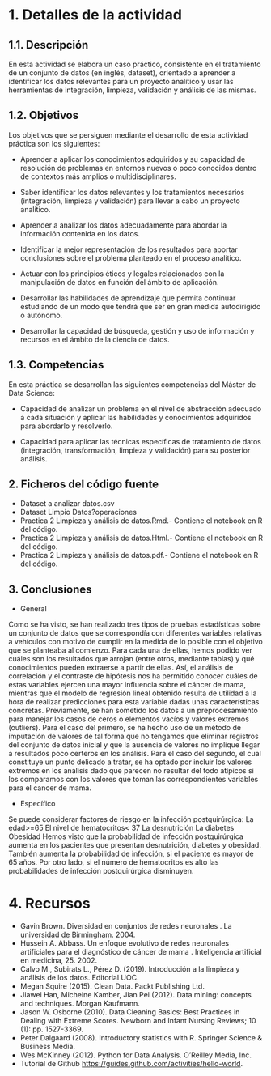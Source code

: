 # 1. Detalles de la actividad 

## 1.1. Descripción 

En esta actividad se elabora un caso práctico, consistente en el tratamiento de un conjunto de datos (en inglés, dataset), orientado a aprender a identificar los datos relevantes para un proyecto analítico y usar las herramientas de integración, limpieza, validación y análisis de las mismas.

## 1.2. Objetivos 

Los objetivos que se persiguen mediante el desarrollo de esta actividad práctica son los
siguientes:
- Aprender a aplicar los conocimientos adquiridos y su capacidad de resolución de problemas en entornos nuevos o poco conocidos dentro de contextos más amplios o
multidisciplinares.

- Saber identificar los datos relevantes y los tratamientos necesarios (integración, limpieza y validación) para llevar a cabo un proyecto analítico.

- Aprender a analizar los datos adecuadamente para abordar la información contenida en los datos.

- Identificar la mejor representación de los resultados para aportar conclusiones sobre el problema planteado en el proceso analítico.

- Actuar con los principios éticos y legales relacionados con la manipulación de datos en
función del ámbito de aplicación.

- Desarrollar las habilidades de aprendizaje que permita continuar estudiando de un
modo que tendrá que ser en gran medida autodirigido o autónomo.

- Desarrollar la capacidad de búsqueda, gestión y uso de información y recursos en el
ámbito de la ciencia de datos.

## 1.3. Competencias

En esta práctica se desarrollan las siguientes competencias del Máster de Data Science:

- Capacidad de analizar un problema en el nivel de abstracción adecuado a cada situación y aplicar las habilidades y conocimientos adquiridos para abordarlo y resolverlo.

- Capacidad para aplicar las técnicas específicas de tratamiento de datos (integración, transformación, limpieza y validación) para su posterior análisis.
## 2.  Ficheros del código fuente

- Dataset a analizar datos.csv
- Dataset Limpio Datos?operaciones
- Practica 2 Limpieza y análisis de datos.Rmd.- Contiene el notebook en R del código.
- Practica 2 Limpieza y análisis de datos.Html.- Contiene el notebook en R del código.
- Practica 2 Limpieza y análisis de datos.pdf.- Contiene el notebook en R del código.

## 3. Conclusiones

- General 

Como se ha visto, se han realizado tres tipos de pruebas estadísticas sobre un conjunto de datos que se correspondía con diferentes variables relativas a vehículos con motivo de cumplir en la medida de lo posible con el objetivo que se planteaba al comienzo. Para cada una de ellas, hemos podido ver cuáles son los resultados que arrojan (entre otros, mediante tablas) y qué conocimientos pueden extraerse a partir de ellas.
Así, el análisis de correlación y el contraste de hipótesis nos ha permitido conocer cuáles de estas variables ejercen una mayor influencia sobre el cáncer de mama, mientras que el modelo de regresión lineal obtenido resulta de utilidad a la hora de realizar predicciones para esta variable dadas unas características concretas.
Previamente, se han sometido los datos a un preprocesamiento para manejar los casos de ceros o elementos vacíos y valores extremos (outliers). Para el caso del primero, se ha hecho uso de un método de imputación de valores de tal forma que no tengamos que eliminar registros del conjunto de datos inicial y que la ausencia de valores no implique llegar a resultados poco certeros en los análisis. Para el caso del segundo, el cual constituye un punto delicado a tratar, se ha optado por incluir los valores extremos en los análisis dado que parecen no resultar del todo atípicos si los comparamos con los valores que toman las correspondientes variables para el cancer de mama.

- Específico

Se puede considerar factores de riesgo en la infección postquirúrgica:
La edad>=65
El nivel de hematocritos< 37
La desnutrición
La diabetes
Obesidad
Hemos visto que la probabilidad de infección postquirúrgica aumenta en los pacientes que presentan desnutrición, diabetes y obesidad.
También aumenta la probabilidad de infección, si el paciente es mayor de 65 años. Por otro lado, si el número de hematocritos es alto las probabilidades de infección postquirúrgica disminuyen.


# 4. Recursos

- Gavin Brown. Diversidad en conjuntos de redes neuronales . La universidad de Birmingham. 2004. 
- Hussein A. Abbass. Un enfoque evolutivo de redes neuronales artificiales para el diagnóstico de cáncer de mama . Inteligencia artificial en medicina, 25. 2002. 
- Calvo M., Subirats L., Pérez D. (2019). Introducción a la limpieza y análisis de los datos. Editorial UOC.
- Megan Squire (2015). Clean Data. Packt Publishing Ltd.
-  Jiawei Han, Micheine Kamber, Jian Pei (2012). Data mining: concepts and techniques.
Morgan Kaufmann.
- Jason W. Osborne (2010). Data Cleaning Basics: Best Practices in Dealing with Extreme
Scores. Newborn and Infant Nursing Reviews; 10 (1): pp. 1527-3369.
- Peter Dalgaard (2008). Introductory statistics with R. Springer Science & Business Media.
- Wes McKinney (2012). Python for Data Analysis. O’Reilley Media, Inc.
- Tutorial de Github https://guides.github.com/activities/hello-world. 
